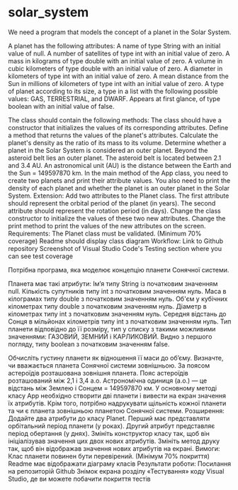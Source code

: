 # solar_system
We need a program that models the concept of a planet in the Solar System.

A planet has the following attributes:
A name of type String with an initial value of null.
A number of satellites of type int with an initial value of zero.
A mass in kilograms of type double with an initial value of zero.
A volume in cubic kilometers of type double with an initial value of zero.
A diameter in kilometers of type int with an initial value of zero.
A mean distance from the Sun in millions of kilometers of type int with an initial value of zero.
A type of planet according to its size, a type in a list with the following possible values: GAS, TERRESTRIAL, and DWARF.
Appears at first glance, of type boolean with an initial value of false.

The class should contain the following methods:
The class should have a constructor that initializes the values ​​of its corresponding attributes.
Define a method that returns the values ​​of the planet's attributes.
Calculate the planet's density as the ratio of its mass to its volume.
Determine whether a planet in the Solar System is considered an outer planet.
Beyond the asteroid belt lies an outer planet. The asteroid belt is located between 2.1 and 3.4 AU. An astronomical unit (AU) is the distance between the Earth and the Sun = 149597870 km.
In the main method of the App class, you need to create two planets and print their attribute values. You also need to print the density of each planet and whether the planet is an outer planet in the Solar System.
Extension:
Add two attributes to the Planet class. The first attribute should represent the orbital period of the planet (in years). The second attribute should represent the rotation period (in days).
Change the class constructor to initialize the values ​​of these two new attributes.
Change the print method to print the values ​​of the new attributes on the screen.
Requirements:
The Planet class must be validated. (Minimum 70% coverage)
Readme should display class diagram
Workflow:
Link to Github repository
Screenshot of Visual Studio Code's Testing section where you can see test coverage

Потрібна програма, яка моделює концепцію планети Сонячної системи.

Планета має такі атрибути:
Ім’я типу String із початковим значенням null.
Кількість супутників типу int з початковим значенням нуль.
Маса в кілограмах типу double з початковим значенням нуль.
Об'єм у кубічних кілометрах типу double з початковим значенням нуль.
Діаметр в кілометрах типу int з початковим значенням нуль.
Середня відстань до Сонця в мільйонах кілометрів типу int з початковим значенням нуль.
Тип планети відповідно до її розміру, тип у списку з такими можливими значеннями: ГАЗОВИЙ, ЗЕМНИЙ і КАРЛИКОВИЙ.
Видно з першого погляду, типу boolean з початковим значенням false.




Обчисліть густину планети як відношення її маси до об’єму.
Визначте, чи вважається планета Сонячної системи зовнішньою.
За поясом астероїдів розташована зовнішня планета. Пояс астероїдів розташований між 2,1 і 3,4 а.о. Астрономічна одиниця (а.о.) — це відстань між Землею і Сонцем = 149597870 км.
У основному методі класу App необхідно створити дві планети і вивести на екран значення їх атрибутів. Крім того, потрібно надрукувати щільність кожної планети та чи є планета зовнішньою планетою Сонячної системи.
Розширення:
Додайте два атрибути до класу Planet. Перший має представляти орбітальний період планети (у роках). Другий атрибут представляє період обертання (у днях).
Змініть конструктор класу так, щоб він ініціалізував значення цих двох нових атрибутів.
Змініть метод друку так, щоб він відображав значення нових атрибутів на екрані.
Вимоги:
Клас планети повинен бути перевірений. (Мінімум 70% покриття)
Readme має відображати діаграму класів
Результати роботи:
Посилання на репозиторій Github
Знімок екрана розділу «Тестування» коду Visual Studio, де ви можете побачити покриття тестів